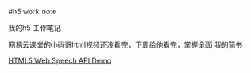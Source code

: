 \#h5 work note

我的h5 工作笔记

网易云课堂的小码哥html视频还没看完，下周给他看完，掌握全面
[我的简书](http://www.jianshu.com)

[HTML5 Web Speech API Demo](http://blog.csdn.net/leecho571/article/details/9316799)
